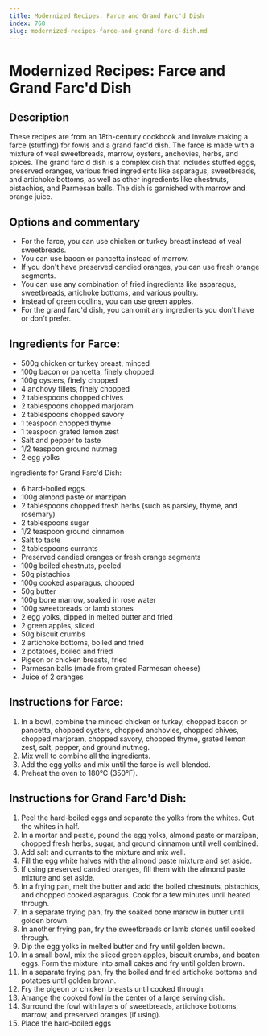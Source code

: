 ```yaml
---
title: Modernized Recipes: Farce and Grand Farc'd Dish
index: 768
slug: modernized-recipes-farce-and-grand-farc-d-dish.md
---
```


# Modernized Recipes: Farce and Grand Farc'd Dish

## Description
These recipes are from an 18th-century cookbook and involve making a farce (stuffing) for fowls and a grand farc'd dish. The farce is made with a mixture of veal sweetbreads, marrow, oysters, anchovies, herbs, and spices. The grand farc'd dish is a complex dish that includes stuffed eggs, preserved oranges, various fried ingredients like asparagus, sweetbreads, and artichoke bottoms, as well as other ingredients like chestnuts, pistachios, and Parmesan balls. The dish is garnished with marrow and orange juice.

## Options and commentary
- For the farce, you can use chicken or turkey breast instead of veal sweetbreads.
- You can use bacon or pancetta instead of marrow.
- If you don't have preserved candied oranges, you can use fresh orange segments.
- You can use any combination of fried ingredients like asparagus, sweetbreads, artichoke bottoms, and various poultry.
- Instead of green codlins, you can use green apples.
- For the grand farc'd dish, you can omit any ingredients you don't have or don't prefer.

## Ingredients for Farce:
- 500g chicken or turkey breast, minced
- 100g bacon or pancetta, finely chopped
- 100g oysters, finely chopped
- 4 anchovy fillets, finely chopped
- 2 tablespoons chopped chives
- 2 tablespoons chopped marjoram
- 2 tablespoons chopped savory
- 1 teaspoon chopped thyme
- 1 teaspoon grated lemon zest
- Salt and pepper to taste
- 1/2 teaspoon ground nutmeg
- 2 egg yolks

Ingredients for Grand Farc'd Dish:
- 6 hard-boiled eggs
- 100g almond paste or marzipan
- 2 tablespoons chopped fresh herbs (such as parsley, thyme, and rosemary)
- 2 tablespoons sugar
- 1/2 teaspoon ground cinnamon
- Salt to taste
- 2 tablespoons currants
- Preserved candied oranges or fresh orange segments
- 100g boiled chestnuts, peeled
- 50g pistachios
- 100g cooked asparagus, chopped
- 50g butter
- 100g bone marrow, soaked in rose water
- 100g sweetbreads or lamb stones
- 2 egg yolks, dipped in melted butter and fried
- 2 green apples, sliced
- 50g biscuit crumbs
- 2 artichoke bottoms, boiled and fried
- 2 potatoes, boiled and fried
- Pigeon or chicken breasts, fried
- Parmesan balls (made from grated Parmesan cheese)
- Juice of 2 oranges

## Instructions for Farce:
1. In a bowl, combine the minced chicken or turkey, chopped bacon or pancetta, chopped oysters, chopped anchovies, chopped chives, chopped marjoram, chopped savory, chopped thyme, grated lemon zest, salt, pepper, and ground nutmeg.
2. Mix well to combine all the ingredients.
3. Add the egg yolks and mix until the farce is well blended.
4. Preheat the oven to 180°C (350°F).

## Instructions for Grand Farc'd Dish:
1. Peel the hard-boiled eggs and separate the yolks from the whites. Cut the whites in half.
2. In a mortar and pestle, pound the egg yolks, almond paste or marzipan, chopped fresh herbs, sugar, and ground cinnamon until well combined.
3. Add salt and currants to the mixture and mix well.
4. Fill the egg white halves with the almond paste mixture and set aside.
5. If using preserved candied oranges, fill them with the almond paste mixture and set aside.
6. In a frying pan, melt the butter and add the boiled chestnuts, pistachios, and chopped cooked asparagus. Cook for a few minutes until heated through.
7. In a separate frying pan, fry the soaked bone marrow in butter until golden brown.
8. In another frying pan, fry the sweetbreads or lamb stones until cooked through.
9. Dip the egg yolks in melted butter and fry until golden brown.
10. In a small bowl, mix the sliced green apples, biscuit crumbs, and beaten eggs. Form the mixture into small cakes and fry until golden brown.
11. In a separate frying pan, fry the boiled and fried artichoke bottoms and potatoes until golden brown.
12. Fry the pigeon or chicken breasts until cooked through.
13. Arrange the cooked fowl in the center of a large serving dish.
14. Surround the fowl with layers of sweetbreads, artichoke bottoms, marrow, and preserved oranges (if using).
15. Place the hard-boiled eggs